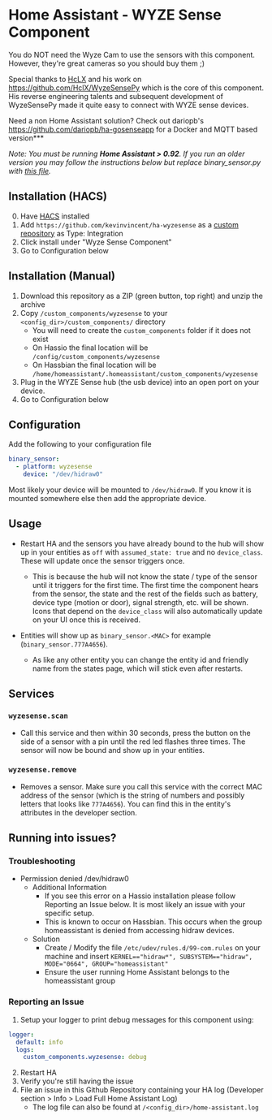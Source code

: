 # Home Assistant - WYZE Sense Component
You do NOT need the Wyze Cam to use the sensors with this component. However, they're great cameras so you should buy them ;)

Special thanks to [HcLX](https://hclxing.wordpress.com) and his work on https://github.com/HclX/WyzeSensePy which is the core of this component. His reverse engineering talents and subsequent development of WyzeSensePy made it quite easy to connect with WYZE sense devices.

Need a non Home Assistant solution? Check out dariopb's https://github.com/dariopb/ha-gosenseapp for a Docker and MQTT based version***

*Note: You must be running **Home Assistant > 0.92**. If you run an older version you may follow the instructions below but replace binary_sensor.py with [this file](https://gist.github.com/kevinvincent/375a063723ecd8b0b06943e3d28ebc93).*

## Installation (HACS)
0. Have [HACS](https://custom-components.github.io/hacs/installation/manual/) installed
1. Add `https://github.com/kevinvincent/ha-wyzesense` as a [custom repository](https://custom-components.github.io/hacs/usage/settings/#add-custom-repositories) as Type: Integration
2. Click install under "Wyze Sense Component"
3. Go to Configuration below

## Installation (Manual)
1. Download this repository as a ZIP (green button, top right) and unzip the archive
2. Copy `/custom_components/wyzesense` to your `<config_dir>/custom_components/` directory
   * You will need to create the `custom_components` folder if it does not exist
   * On Hassio the final location will be `/config/custom_components/wyzesense`
   * On Hassbian the final location will be `/home/homeassistant/.homeassistant/custom_components/wyzesense`
3. Plug in the WYZE Sense hub (the usb device) into an open port on your device.
4. Go to Configuration below

## Configuration
Add the following to your configuration file

```yaml
binary_sensor:
  - platform: wyzesense
    device: "/dev/hidraw0"
```
Most likely your device will be mounted to `/dev/hidraw0`. If you know it is mounted somewhere else then add the appropriate device.

## Usage
* Restart HA and the sensors you have already bound to the hub will show up in your entities as `off` with `assumed_state: true` and no `device_class`. These will update once the sensor triggers once.
  * This is because the hub will not know the state / type of the sensor until it triggers for the first time. The first time the component hears from the sensor, the state and the rest of the fields such as battery, device type (motion or door), signal strength, etc. will be shown. Icons that depend on the `device_class` will also automatically update on your UI once this is received.

* Entities will show up as `binary_sensor.<MAC>` for example (`binary_sensor.777A4656`).
  * As like any other entity you can change the entity id and friendly name from the states page, which will stick even after restarts.

## Services
### `wyzesense.scan`
* Call this service and then within 30 seconds, press the button on the side of a sensor with a pin until the red led flashes three times. The sensor will now be bound and show up in your entities.

### `wyzesense.remove`
* Removes a sensor. Make sure you call this service with the correct MAC address of the sensor (which is the string of numbers and possibly letters that looks like `777A4656`). You can find this in the entity's attributes in the developer section.

## Running into issues?

### Troubleshooting
* Permission denied /dev/hidraw0
  * Additional Information
    * If you see this error on a Hassio installation please follow Reporting an Issue below. It is most likely an issue with your specific setup.
    * This is known to occur on Hassbian. This occurs when the group homeassistant is denied from accessing hidraw devices.
  * Solution
    * Create / Modify the file `/etc/udev/rules.d/99-com.rules` on your machine and insert `KERNEL=="hidraw*", SUBSYSTEM=="hidraw", MODE="0664", GROUP="homeassistant"`
    * Ensure the user running Home Assistant belongs to the homeassistant group

### Reporting an Issue
1. Setup your logger to print debug messages for this component using:
```yaml
logger:
  default: info
  logs:
    custom_components.wyzesense: debug
```
2. Restart HA
3. Verify you're still having the issue
4. File an issue in this Github Repository containing your HA log (Developer section > Info > Load Full Home Assistant Log)
   * The log file can also be found at `/<config_dir>/home-assistant.log`
